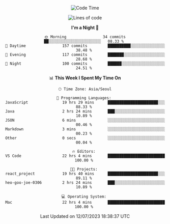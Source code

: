 <div align=center>
 
<!--START_SECTION:waka-->
![Code Time](http://img.shields.io/badge/Code%20Time-93%20hrs%2023%20mins-blue)

![Lines of code](https://img.shields.io/badge/From%20Hello%20World%20I%27ve%20Written-2.9%20million%20lines%20of%20code-blue)

**I'm a Night 🦉** 

```text
🌞 Morning                34 commits          ██░░░░░░░░░░░░░░░░░░░░░░░   08.33 % 
🌆 Daytime                157 commits         ██████████░░░░░░░░░░░░░░░   38.48 % 
🌃 Evening                117 commits         ███████░░░░░░░░░░░░░░░░░░   28.68 % 
🌙 Night                  100 commits         ██████░░░░░░░░░░░░░░░░░░░   24.51 % 
```


📊 **This Week I Spent My Time On** 

```text
🕑︎ Time Zone: Asia/Seoul

💬 Programming Languages: 
JavaScript               19 hrs 29 mins      ██████████████████████░░░   88.33 % 
Java                     2 hrs 24 mins       ███░░░░░░░░░░░░░░░░░░░░░░   10.89 % 
JSON                     6 mins              ░░░░░░░░░░░░░░░░░░░░░░░░░   00.46 % 
Markdown                 3 mins              ░░░░░░░░░░░░░░░░░░░░░░░░░   00.23 % 
Other                    0 secs              ░░░░░░░░░░░░░░░░░░░░░░░░░   00.04 % 

🔥 Editors: 
VS Code                  22 hrs 4 mins       █████████████████████████   100.00 % 

🐱‍💻 Projects: 
react_project            19 hrs 40 mins      ██████████████████████░░░   89.11 % 
heo-goo-joe-0306         2 hrs 24 mins       ███░░░░░░░░░░░░░░░░░░░░░░   10.89 % 

💻 Operating System: 
Mac                      22 hrs 4 mins       █████████████████████████   100.00 % 
```


 Last Updated on 12/07/2023 18:38:37 UTC
<!--END_SECTION:waka-->
 </div>
